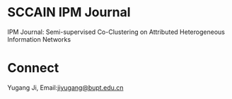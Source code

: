 # SCCAIN IPM Journal
IPM Journal: Semi-supervised Co-Clustering on Attributed Heterogeneous Information Networks

# Connect
Yugang Ji, Email:jiyugang@bupt.edu.cn
